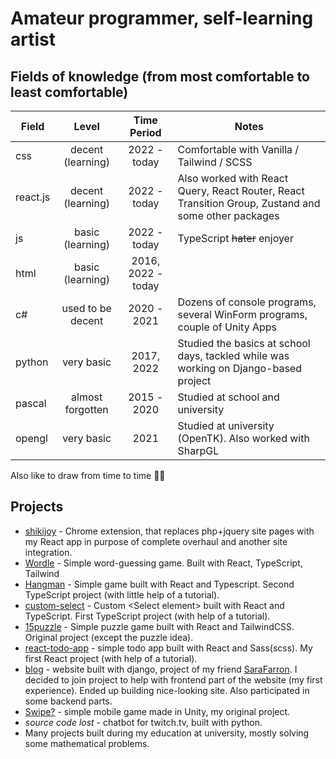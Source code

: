 # Amateur programmer, self-learning artist

## Fields of knowledge (from most comfortable to least comfortable)
| Field |        Level       |  Time Period  | Notes |
|-----|:------------------:|:-------------:|-------|
|  css  | decent (learning)  | 2022 - today  | Comfortable with Vanilla / Tailwind / SCSS |
|  react.js  | decent (learning)  | 2022 - today | Also worked with React Query, React Router, React Transition Group, Zustand and some other packages |
|  js  | basic (learning)  | 2022 - today  | TypeScript ~~hater~~ enjoyer |
|  html  | basic (learning)  | 2016, 2022 - today  |  |
|  c#  |  used to be decent  | 2020 - 2021  | Dozens of console programs, several WinForm programs, couple of Unity Apps |
|  python  | very basic  | 2017, 2022  | Studied the basics at school days, tackled while was working on Django-based project |
|  pascal  | almost forgotten | 2015 - 2020 | Studied at school and university |
|  opengl  | very basic  | 2021 | Studied at university (OpenTK). Also worked with SharpGL |

 Also like to draw from time to time :artist:

## Projects
+ [shikijoy](https://github.com/YaredFall/ShikiJoyExt) - Chrome extension, that replaces php+jquery site pages with my React app in purpose of complete overhaul and another site integration.
+ [Wordle](https://github.com/YaredFall/wordle) - Simple word-guessing game. Built with React, TypeScript, Tailwind
+ [Hangman](https://github.com/YaredFall/hangman) - Simple game built with React and Typescript. Second TypeScript project (with little help of a tutorial).
+ [custom-select](https://github.com/YaredFall/typescript-custom-select) - Custom  &lt;Select element&gt; built with React and TypeScript. First TypeScript project (with help of a tutorial).
+ [15puzzle](https://github.com/YaredFall/15puzzle) - Simple puzzle game built with React and TailwindCSS. Original project (except the puzzle idea).
+ [react-todo-app](https://github.com/YaredFall/react-todo-app) - simple todo app built with React and Sass(scss). My first React project (with help of a tutorial).
+ [blog](https://github.com/SaraFarron/Blog) - website built with django, project of my friend [SaraFarron](https://github.com/SaraFarron). I decided to join project to help with frontend part of the website (my first experience). Ended up building nice-looking site. Also participated in some backend parts.
+ [Swipe?](https://github.com/YaredFall/swipe_game) - simple mobile game made in Unity, my original project.
+ *source code lost* - chatbot for twitch.tv, built with python.
+ Many projects built during my education at university, mostly solving some mathematical problems.
